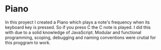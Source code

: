 # Piano
In this proyect I created a Piano which plays a note's frequency when its keyboard key is pressed. So if you press C the C note is played. I did this with due to a solid knowledge of JavaScript.  Modular and functional programming, scoping, debugging and naming conventions were crutial for this proggram to work.
